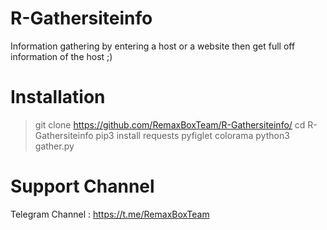 # R-Gathersiteinfo
Information gathering by entering a host or a website then get full off information of the host ;)

# Installation 
> git clone https://github.com/RemaxBoxTeam/R-Gathersiteinfo/
> cd R-Gathersiteinfo
> pip3 install requests pyfiglet colorama 
> python3 gather.py


# Support Channel 

Telegram Channel : https://t.me/RemaxBoxTeam
